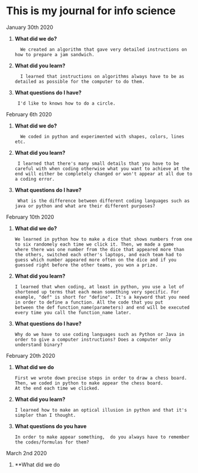 # This is my journal for info science

January 30th 2020

1. **What did we do?**

         We created an algorithm that gave very detailed instructions on how to prepare a jam sandwich.

1. **What did you learn?**

         I learned that instructions on algorithms always have to be as detailed as possible for the computer to do them.

1. **What questions do I have?**

        I'd like to knows how to do a circle.



February 6th 2020

1. **What did we do?**

         We coded in python and experimented with shapes, colors, lines etc.

2. **What did you learn?**

        I learned that there's many small details that you have to be careful with when coding otherwise what you want to achieve at the         end will either be completely changed or won't appear at all due to a coding error.

3. **What questions do I have?**

        What is the difference between different coding languages such as java or python and what are their different purposes?
  
  
  
February 10th 2020
  
1. **What did we do?**
  
       We learned in python how to make a dice that shows numbers from one to six randomely each time we click it. Then, we made a game        where there was one number from the dice that appeared more than the others, switched each other's laptops, and each team had to        guess which number appeared more often on the dice and if you guessed right before the other teams, you won a prize.
  
2. **What did you learn?**
  
       I learned that when coding, at least in python, you use a lot of shortened up terms that each mean something very specific. For          example, "def" is short for "define". It's a keyword that you need in order to define a function. All the code that you put              between the def function_name(parameters) and end will be executed every time you call the function_name later.

3. **What questions do I have?**

       Why do we have to use coding languages such as Python or Java in order to give a computer instructions? Does a computer only             understand binary? 
     
     
     
February 20th 2020
  
1. **What did we do**
  
       First we wrote down precise steps in order to draw a chess board. Then, we coded in python to make appear the chess board.
       At the end each time we clicked.

2. **What did you learn?**

       I learned how to make an optical illusion in python and that it's simpler than I thought.
       
3. **What questions do you have**
     
       In order to make appear something,  do you always have to remember the codes/formulas for them? 
       
       
       
March 2nd 2020

1. **What did we do



